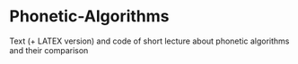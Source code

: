 # Phonetic-Algorithms
Text (+ LATEX version) and code of short lecture about phonetic algorithms and their comparison
